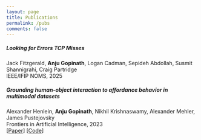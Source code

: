 ```yaml
---
layout: page
title: Publications
permalink: /pubs
comments: false
---
```


<div class="row justify-content-between">
<div class="col-md-8 pr-5">
   
<h5>Looking for Errors TCP Misses
</h5>
   Jack Fitzgerald, <b>Anju Gopinath</b>, Logan Cadman, Sepideh Abdollah, Susmit Shannigrahi, Craig Partridge
   <br/>IEEE/IFIP NOMS, 2025

<h5>Grounding human-object interaction to affordance behavior in multimodal datasets
</h5>
   Alexander Henlein, <b>Anju Gopinath</b>, Nikhil Krishnaswamy, Alexander Mehler, James Pustejovsky
   <br/>Frontiers in Artificial Intelligence, 2023
   <br/>[<a href="https://www.ncbi.nlm.nih.gov/pmc/articles/PMC9923013/">Paper</a>] [<a href="https://github.com/VoxML/affordance-annotation">Code</a>]
 

</div>


</div>

